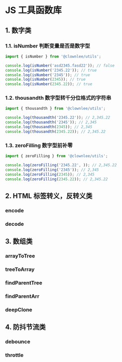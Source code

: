 # JS 工具函数库

## 1. 数字类

### 1.1. isNumber 判断变量是否是数字型

``` javascript
import { isNumber } from '@clownlee/utils';

console.log(isNumber('asd2345.fasd22')); // false
console.log(isNumber('2345.22')); // true
console.log(isNumber('2345')); // true
console.log(isNumber(2345)); // true
console.log(isNumber(2345.22)); // true
```

### 1.2. thousandth 数字型转千分位格式的字符串

``` javascript
import { thousandth } from '@clownlee/utils';

console.log(thousandth('2345.22')); // 2,345.22
console.log(thousandth('2345')); // 2,345
console.log(thousandth(2345)); // 2,345
console.log(thousandth(2345.22)); // 2,345.22
```

### 1.3. zeroFilling 数字型前补零

``` javascript
import { zeroFilling } from '@clownlee/utils';

console.log(zeroFilling('2345.22', )); // 2,345.22
console.log(zeroFilling('2345')); // 2,345
console.log(zeroFilling(2345)); // 2,345
console.log(zeroFilling(2345.22)); // 2,345.22
```

## 2. HTML 标签转义，反转义类

### encode
### decode

## 3. 数组类

### arrayToTree
### treeToArray
### findParentTree
### findParentArr
###  deepClone

## 4. 防抖节流类

### debounce
### throttle
